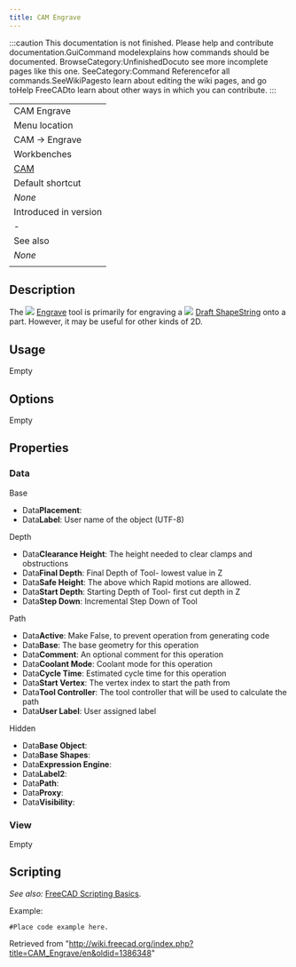 ```yaml
---
title: CAM Engrave
---
```


:::caution
This documentation is not finished. Please help and contribute documentation.GuiCommand modelexplains how commands should be documented. BrowseCategory:UnfinishedDocuto see more incomplete pages like this one. SeeCategory:Command Referencefor all commands.SeeWikiPagesto learn about editing the wiki pages, and go toHelp FreeCADto learn about other ways in which you can contribute.
:::

|                                       |
| ------------------------------------- |
| CAM Engrave                           |
| Menu location                         |
| CAM → Engrave                         |
| Workbenches                           |
| [CAM](/CAM_Workbench "CAM Workbench") |
| Default shortcut                      |
| _None_                                |
| Introduced in version                 |
| -                                     |
| See also                              |
| _None_                                |
|                                       |

## Description

The ![](/images/CAM_Engrave.svg) [Engrave](/CAM_Engrave "CAM Engrave") tool is primarily for engraving a ![](/images/Draft_ShapeString.svg) [Draft ShapeString](/Draft_ShapeString "Draft ShapeString") onto a part. However, it may be useful for other kinds of 2D.

## Usage

Empty

## Options

Empty

## Properties

### Data

Base

- Data**Placement**:
- Data**Label**: User name of the object (UTF-8)

Depth

- Data**Clearance Height**: The height needed to clear clamps and obstructions
- Data**Final Depth**: Final Depth of Tool- lowest value in Z
- Data**Safe Height**: The above which Rapid motions are allowed.
- Data**Start Depth**: Starting Depth of Tool- first cut depth in Z
- Data**Step Down**: Incremental Step Down of Tool

Path

- Data**Active**: Make False, to prevent operation from generating code
- Data**Base**: The base geometry for this operation
- Data**Comment**: An optional comment for this operation
- Data**Coolant Mode**: Coolant mode for this operation
- Data**Cycle Time**: Estimated cycle time for this operation
- Data**Start Vertex**: The vertex index to start the path from
- Data**Tool Controller**: The tool controller that will be used to calculate the path
- Data**User Label**: User assigned label

Hidden

- Data**Base Object**:
- Data**Base Shapes**:
- Data**Expression Engine**:
- Data**Label2**:
- Data**Path**:
- Data**Proxy**:
- Data**Visibility**:

### View

Empty

## Scripting

_See also:_ [FreeCAD Scripting Basics](/FreeCAD_Scripting_Basics "FreeCAD Scripting Basics").

Example:

```
#Place code example here.

```

Retrieved from "<http://wiki.freecad.org/index.php?title=CAM_Engrave/en&oldid=1386348>"
